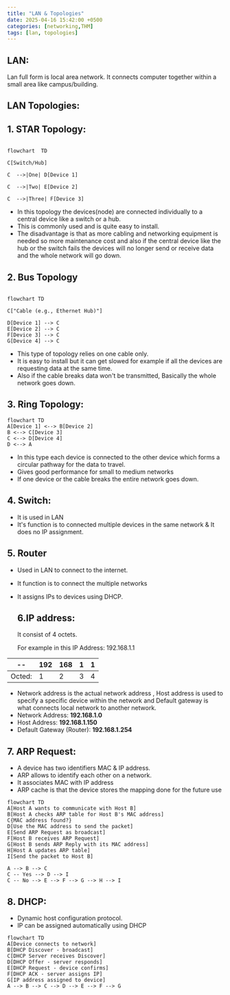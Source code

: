 ```yaml
---
title: "LAN & Topologies"
date: 2025-04-16 15:42:00 +0500
categories: [networking,THM]
tags: [lan, topologies]
---
```



## **LAN:**

Lan full form is local area network. It connects computer together within a small area like campus/building.

## LAN Topologies:
## 1. STAR Topology:

```mermaid

flowchart  TD

C[Switch/Hub]

C  -->|One| D[Device 1]

C  -->|Two| E[Device 2]

C  -->|Three| F[Device 3]
```

- In this topology the devices(node) are connected individually to a central device like a switch or a hub.
- This is commonly used and is quite easy to install.
- The disadvantage is that as more cabling and networking equipment is needed so more maintenance cost and also if the central device like the hub or the switch fails the devices will no longer send or receive data and the whole network will go down.
 ##
 ## 2. Bus Topology
```mermaid

flowchart TD

C["Cable (e.g., Ethernet Hub)"]

D[Device 1] --> C
E[Device 2] --> C
F[Device 3] --> C
G[Device 4] --> C

 ```

- This type of topology relies on one cable only.
 - It is easy to install but it can get slowed for example if all the devices are requesting data at the same time.
 - Also if the cable breaks data won't be transmitted, Basically the whole network goes down.
 ##
 ## 3. Ring Topology:
 ```mermaid
flowchart TD
A[Device 1] <--> B[Device 2]
B <--> C[Device 3]
C <--> D[Device 4]
D <--> A

 ```
- In this type each device is connected to the other device which forms a circular pathway for the data to travel.
- Gives good performance for small to medium networks
 - If one device or the cable breaks the entire network goes down.

 ##
 ## 4. Switch:
 - It is used in LAN
 - It's function is to connected multiple devices in the same network & It does no IP assignment.
 ##
 ## 5. Router
 - Used in LAN to connect to the internet.
 - It function is to connect the multiple networks
 - It assigns IPs to devices using DHCP.
   ##
   ## 6.IP address:
   It consist of 4 octets.
             
    For example in this IP Address:   192.168.1.1
              
|--|192| 168 |1|1|
|--|--|--|--|--|
|Octed:| 1 |2 |3|4|
  
   
   - Network address is the actual network address , Host address is used to specify a specific device within the network and Default gateway is what connects local network to another network.
   -  Network Address: **192.168.1.0**
- Host Address: **192.168.1.150**
- Default Gateway (Router): **192.168.1.254**
##
## 7. ARP Request:
- A device has two identifiers MAC & IP address.
- ARP allows to identify each other on a network.
- It associates MAC with IP address
- ARP cache is that the device stores the mapping done for the future use
``` mermaid
flowchart TD
A[Host A wants to communicate with Host B]
B[Host A checks ARP table for Host B's MAC address]
C{MAC address found?}
D[Use the MAC address to send the packet]
E[Send ARP Request as broadcast]
F[Host B receives ARP Request]
G[Host B sends ARP Reply with its MAC address]
H[Host A updates ARP table]
I[Send the packet to Host B]

A --> B --> C
C -- Yes --> D --> I
C -- No --> E --> F --> G --> H --> I

```
##
## 8. DHCP:
- Dynamic host configuration protocol.
- IP can be assigned automatically using DHCP
``` mermaid
flowchart TD
A[Device connects to network]
B[DHCP Discover - broadcast]
C[DHCP Server receives Discover]
D[DHCP Offer - server responds]
E[DHCP Request - device confirms]
F[DHCP ACK - server assigns IP]
G[IP address assigned to device]
A --> B --> C --> D --> E --> F --> G
 ```

